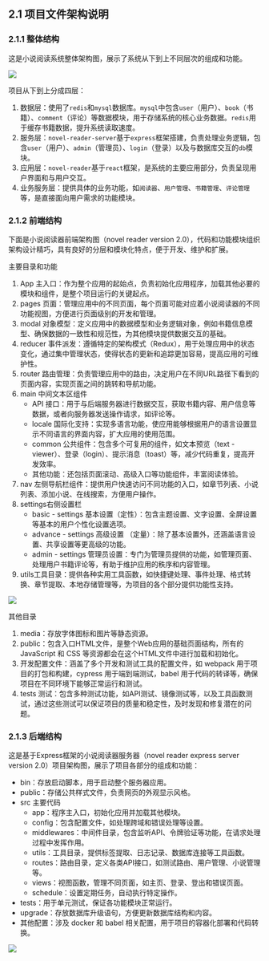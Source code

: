 ## 2.1 项目文件架构说明

### 2.1.1 整体结构

这是小说阅读系统整体架构图，展示了系统从下到上不同层次的组成和功能。

![](../screenshots/structure-all.jpg)

项目从下到上分成四层：

1. 数据层：使用了`redis`和`mysql`数据库。`mysql`中包含`user`（用户）、`book`（书籍）、`comment`（评论）等数据模块，用于存储系统的核心业务数据。`redis`用于缓存书籍数据，提升系统读取速度。
2. 服务层：`novel-reader-server`基于`express`框架搭建，负责处理业务逻辑，包含`user`（用户）、`admin`（管理员）、`login`（登录）以及与数据库交互的`db`模块。
3. 应用层：`novel-reader`基于`react`框架，是系统的主要应用部分，负责呈现用户界面和与用户交互。 
4. 业务服务层：提供具体的业务功能，如`阅读器`、`用户管理`、`书籍管理`、`评论管理` 等，是直接面向用户需求的功能模块。

### 2.1.2 前端结构

下面是小说阅读器前端架构图（novel reader version 2.0），代码和功能模块组织架构设计精巧，具有良好的分层和模块化特点，便于开发、维护和扩展。

主要目录和功能

1. App 主入口：作为整个应用的起始点，负责初始化应用程序，加载其他必要的模块和组件，是整个项目运行的关键起点。
2. pages 页面：管理应用中的不同页面，每个页面可能对应着小说阅读器的不同功能视图，方便进行页面级别的开发和管理。
3. modal 对象模型：定义应用中的数据模型和业务逻辑对象，例如书籍信息模型、确保数据的一致性和规范性，为其他模块提供数据交互的基础。 
4. reducer 事件派发：遵循特定的架构模式（Redux），用于处理应用中的状态变化，通过集中管理状态，使得状态的更新和追踪更加容易，提高应用的可维护性。
5. router 路由管理：负责管理应用中的路由，决定用户在不同URL路径下看到的页面内容，实现页面之间的跳转和导航功能。
6. main 中间文本区组件
    - API 接口：用于与后端服务器进行数据交互，获取书籍内容、用户信息等数据，或者向服务器发送操作请求，如评论等。
    - locale 国际化支持：实现多语言功能，使应用能够根据用户的语言设置显示不同语言的界面内容，扩大应用的使用范围。
    - common 公共组件：包含多个可复用的组件，如文本预览（text - viewer）、登录（login）、提示消息（toast）等，减少代码重复，提高开发效率。
    - 其他功能：还包括页面滚动、高级入口等功能组件，丰富阅读体验。
7. nav 左侧导航栏组件：提供用户快速访问不同功能的入口，如章节列表、小说列表、添加小说、在线搜索，方便用户操作。 
8. settings右侧设置栏
    - basic - settings 基本设置（定性）：包含主题设置、文字设置、全屏设置等基本的用户个性化设置选项。
    - advance - settings 高级设置 （定量）：除了基本设置外，还涵盖语言设置、共享设置等更高级的功能。
    - admin - settings 管理员设置：专门为管理员提供的功能，如管理页面、处理用户书籍评论等，有助于维护应用的秩序和内容管理。 
9. utils工具目录：提供各种实用工具函数，如快捷键处理、事件处理、格式转换、章节提取、本地存储管理等，为项目的各个部分提供功能性支持。

![](../screenshots/structure-frontend.jpg)

其他目录

1. media：存放字体图标和图片等静态资源。
2. public：包含入口HTML文件，是整个Web应用的基础页面结构，所有的 JavaScript 和 CSS 等资源都会在这个HTML文件中进行加载和初始化。
3. 开发配置文件：涵盖了多个开发和测试工具的配置文件，如 webpack 用于项目的打包和构建，cypress 用于端到端测试，babel 用于代码的转译等，确保项目在不同环境下能够正常运行和测试。 
4. tests 测试：包含多种测试功能，如API测试、镜像测试等，以及工具函数测试，通过这些测试可以保证项目的质量和稳定性，及时发现和修复潜在的问题。 

### 2.1.3 后端结构

这是基于Express框架的小说阅读器服务器（novel reader express server version 2.0）项目架构图，展示了项目各部分的组成和功能：

- bin：存放启动脚本，用于启动整个服务器应用。
- public：存储公共样式文件，负责网页的外观显示风格。
- src 主要代码
    - app：程序主入口，初始化应用并加载其他模块。
    - config：包含配置文件，如处理跨域和错误处理等设置。
    - middlewares：中间件目录，包含监听API、令牌验证等功能，在请求处理过程中发挥作用。
    - utils：工具目录，提供标签提取、日志记录、数据库连接等工具函数。
    - routes：路由目录，定义各类API接口，如测试路由、用户管理、小说管理等。
    - views：视图函数，管理不同页面，如主页、登录、登出和错误页面。
    - schedule：设置定期任务，自动执行特定操作。
- tests：用于单元测试，保证各功能模块正常运行。
- upgrade：存放数据库升级语句，方便更新数据库结构和内容。
- 其他配置：涉及 docker 和 babel 相关配置，用于项目的容器化部署和代码转换。 

![](../screenshots/structure-backend.jpg)
